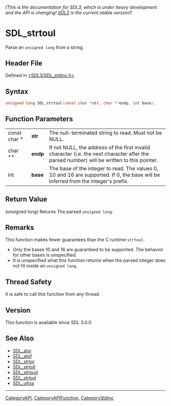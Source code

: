 ###### (This is the documentation for SDL3, which is under heavy development and the API is changing! [SDL2](https://wiki.libsdl.org/SDL2/) is the current stable version!)
# SDL_strtoul

Parse an `unsigned long` from a string.

## Header File

Defined in [<SDL3/SDL_stdinc.h>](https://github.com/libsdl-org/SDL/blob/main/include/SDL3/SDL_stdinc.h)

## Syntax

```c
unsigned long SDL_strtoul(const char *str, char **endp, int base);
```

## Function Parameters

|              |          |                                                                                                                                            |
| ------------ | -------- | ------------------------------------------------------------------------------------------------------------------------------------------ |
| const char * | **str**  | The null-terminated string to read. Must not be NULL.                                                                                      |
| char **      | **endp** | If not NULL, the address of the first invalid character (i.e. the next character after the parsed number) will be written to this pointer. |
| int          | **base** | The base of the integer to read. The values 0, 10 and 16 are supported. If 0, the base will be inferred from the integer's prefix.         |

## Return Value

(unsigned long) Returns The parsed `unsigned long`.

## Remarks

This function makes fewer guarantees than the C runtime `strtoul`:

- Only the bases 10 and 16 are guaranteed to be supported. The behavior for
  other bases is unspecified.
- It is unspecified what this function returns when the parsed integer does
  not fit inside an `unsigned long`.

## Thread Safety

It is safe to call this function from any thread.

## Version

This function is available since SDL 3.0.0.

## See Also

- [SDL_atoi](SDL_atoi)
- [SDL_atof](SDL_atof)
- [SDL_strtol](SDL_strtol)
- [SDL_strtoll](SDL_strtoll)
- [SDL_strtoull](SDL_strtoull)
- [SDL_strtod](SDL_strtod)
- [SDL_ultoa](SDL_ultoa)

----
[CategoryAPI](CategoryAPI), [CategoryAPIFunction](CategoryAPIFunction), [CategoryStdinc](CategoryStdinc)

